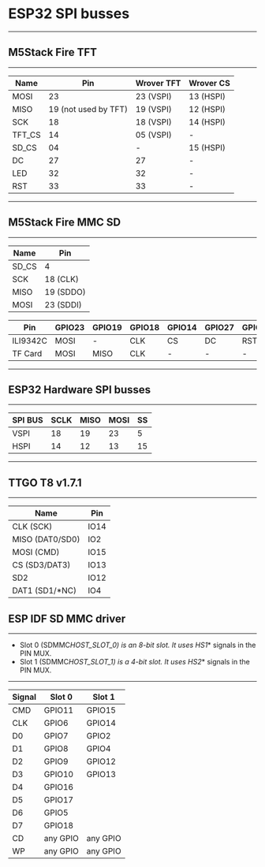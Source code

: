 # ESP32 SPI busses

---

## M5Stack Fire TFT

---

| Name   | Pin                  | Wrover TFT | Wrover CS |
| ------ | -------------------- | ---------- | --------- |
| MOSI   | 23                   | 23 (VSPI)  | 13 (HSPI) |
| MISO   | 19 (not used by TFT) | 19 (VSPI)  | 12 (HSPI) |
| SCK    | 18                   | 18 (VSPI)  | 14 (HSPI) |
| TFT_CS | 14                   | 05 (VSPI)  | -         |
| SD_CS  | 04                   | -          | 15 (HSPI) |
| DC     | 27                   | 27         | -         |
| LED    | 32                   | 32         | -         |
| RST    | 33                   | 33         | -         |

---

## M5Stack Fire MMC SD

---

| Name  | Pin       |
| ----- | --------- |
| SD_CS | 4         |
| SCK   | 18 (CLK)  |
| MISO  | 19 (SDDO) |
| MOSI  | 23 (SDDI) |

| Pin      | GPIO23 | GPIO19 | GPIO18 | GPIO14 | GPIO27 | GPIO33 | GPIO32 | GPIO4 |
| -------- | ------ | ------ | ------ | ------ | ------ | ------ | ------ | ----- |
| ILI9342C | MOSI   | -      | CLK    | CS     | DC     | RST    | BL     | -     |
| TF Card  | MOSI   | MISO   | CLK    | -      | -      | -      | -      | CS    |

---

## ESP32 Hardware SPI busses

---

| SPI BUS | SCLK | MISO | MOSI | SS  |
| ------- | ---- | ---- | ---- | --- |
| VSPI    | 18   | 19   | 23   | 5   |
| HSPI    | 14   | 12   | 13   | 15  |

---

## TTGO T8 v1.7.1

---

| Name            | Pin  |
| --------------- | ---- |
| CLK (SCK)       | IO14 |
| MISO (DAT0/SD0) | IO2  |
| MOSI (CMD)      | IO15 |
| CS (SD3/DAT3)   | IO13 |
| SD2             | IO12 |
| DAT1 (SD1/\*NC) | IO4  |

## ESP IDF SD MMC driver

---

- Slot 0 (SDMMC*HOST_SLOT_0) is an 8-bit slot. It uses HS1*\* signals in the PIN MUX.
- Slot 1 (SDMMC*HOST_SLOT_1) is a 4-bit slot. It uses HS2*\* signals in the PIN MUX.

---

| Signal | Slot 0   | Slot 1   |
| ------ | -------- | -------- |
| CMD    | GPIO11   | GPIO15   |
| CLK    | GPIO6    | GPIO14   |
| D0     | GPIO7    | GPIO2    |
| D1     | GPIO8    | GPIO4    |
| D2     | GPIO9    | GPIO12   |
| D3     | GPIO10   | GPIO13   |
| D4     | GPIO16   |          |
| D5     | GPIO17   |          |
| D6     | GPIO5    |          |
| D7     | GPIO18   |          |
| CD     | any GPIO | any GPIO |
| WP     | any GPIO | any GPIO |
